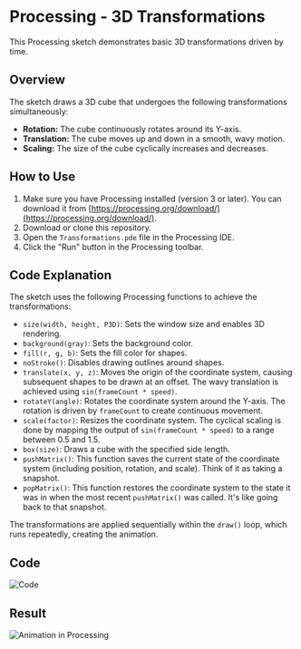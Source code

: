 # Processing - 3D Transformations

This Processing sketch demonstrates basic 3D transformations driven by time.

## Overview

The sketch draws a 3D cube that undergoes the following transformations simultaneously:

- **Rotation:** The cube continuously rotates around its Y-axis.
- **Translation:** The cube moves up and down in a smooth, wavy motion.
- **Scaling:** The size of the cube cyclically increases and decreases.

## How to Use

1. Make sure you have Processing installed (version 3 or later). You can download it from [https://processing.org/download/](https://processing.org/download/).
2. Download or clone this repository.
3. Open the `Transformations.pde` file in the Processing IDE.
4. Click the "Run" button in the Processing toolbar.

## Code Explanation

The sketch uses the following Processing functions to achieve the transformations:

- `size(width, height, P3D)`: Sets the window size and enables 3D rendering.
- `background(gray)`: Sets the background color.
- `fill(r, g, b)`: Sets the fill color for shapes.
- `noStroke()`: Disables drawing outlines around shapes.
- `translate(x, y, z)`: Moves the origin of the coordinate system, causing subsequent shapes to be drawn at an offset. The wavy translation is achieved using `sin(frameCount * speed)`.
- `rotateY(angle)`: Rotates the coordinate system around the Y-axis. The rotation is driven by `frameCount` to create continuous movement.
- `scale(factor)`: Resizes the coordinate system. The cyclical scaling is done by mapping the output of `sin(frameCount * speed)` to a range between 0.5 and 1.5.
- `box(size)`: Draws a cube with the specified side length.
- `pushMatrix()`: This function saves the current state of the coordinate system (including position, rotation, and scale). Think of it as taking a snapshot.
- `popMatrix()`: This function restores the coordinate system to the state it was in when the most recent `pushMatrix()` was called. It's like going back to that snapshot.

The transformations are applied sequentially within the `draw()` loop, which runs repeatedly, creating the animation.

## Code

![Code](https://i.imgur.com/sSFAD54.png)

## Result

![Animation in Processing](https://i.imgur.com/vunil1F.gif)
